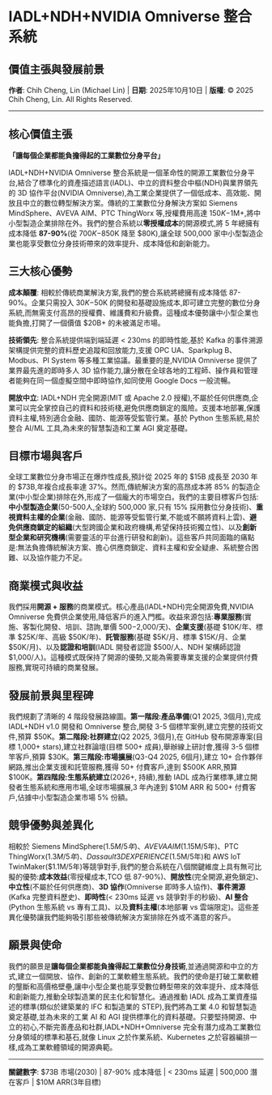 # IADL+NDH+NVIDIA Omniverse 整合系統
## 價值主張與發展前景

**作者**: Chih Cheng, Lin (Michael Lin) | **日期**: 2025年10月10日 | **版權**: © 2025 Chih Cheng, Lin. All Rights Reserved.

---

## 核心價值主張

**「讓每個企業都能負擔得起的工業數位分身平台」**

IADL+NDH+NVIDIA Omniverse 整合系統是一個革命性的開源工業數位分身平台,結合了標準化的資產描述語言(IADL)、中立的資料整合中樞(NDH)與業界領先的 3D 協作平台(NVIDIA Omniverse),為工業企業提供了一個低成本、高效能、開放且中立的數位轉型解決方案。傳統的工業數位分身解決方案如 Siemens MindSphere、AVEVA AIM、PTC ThingWorx 等,授權費用高達 $150K-$1M+,將中小型製造企業排除在外。我們的整合系統以**零授權成本**的開源模式,將 5 年總擁有成本降低 **87-90%**(從 $700K-$850K 降至 $80K),讓全球 500,000 家中小型製造企業也能享受數位分身技術帶來的效率提升、成本降低和創新能力。

## 三大核心優勢

**成本顛覆**: 相較於傳統商業解決方案,我們的整合系統將總擁有成本降低 87-90%。企業只需投入 $30K-$50K 的開發和基礎設施成本,即可建立完整的數位分身系統,而無需支付高昂的授權費、維護費和升級費。這種成本優勢讓中小型企業也能負擔,打開了一個價值 $20B+ 的未被滿足市場。

**技術領先**: 整合系統提供端到端延遲 < 230ms 的即時性能,基於 Kafka 的事件溯源架構提供完整的資料歷史追蹤和回放能力,支援 OPC UA、Sparkplug B、Modbus、PI System 等多種工業協議。最重要的是,NVIDIA Omniverse 提供了業界最先進的即時多人 3D 協作能力,讓分散在全球各地的工程師、操作員和管理者能夠在同一個虛擬空間中即時協作,如同使用 Google Docs 一般流暢。

**開放中立**: IADL+NDH 完全開源(MIT 或 Apache 2.0 授權),不屬於任何供應商,企業可以完全掌控自己的資料和技術棧,避免供應商鎖定的風險。支援本地部署,保護資料主權,特別適合金融、國防、能源等受監管行業。基於 Python 生態系統,易於整合 AI/ML 工具,為未來的智慧製造和工業 AGI 奠定基礎。

## 目標市場與客戶

全球工業數位分身市場正在爆炸性成長,預計從 2025 年的 $15B 成長至 2030 年的 $73B,年複合成長率達 37%。然而,傳統解決方案的高昂成本將 85% 的製造企業(中小型企業)排除在外,形成了一個龐大的市場空白。我們的主要目標客戶包括:**中小型製造企業**(50-500人,全球約 500,000 家,只有 15% 採用數位分身技術)、**重視資料主權的企業**(金融、國防、能源等受監管行業,不能或不願將資料上雲)、**避免供應商鎖定的組織**(大型跨國企業和政府機構,希望保持技術獨立性)、以及**創新型企業和研究機構**(需要靈活的平台進行研發和創新)。這些客戶共同面臨的痛點是:無法負擔傳統解決方案、擔心供應商鎖定、資料主權和安全疑慮、系統整合困難、以及協作能力不足。

## 商業模式與收益

我們採用**開源 + 服務**的商業模式。核心產品(IADL+NDH)完全開源免費,NVIDIA Omniverse 免費供企業使用,降低客戶的進入門檻。收益來源包括:**專業服務**(實施、客製化開發、培訓、諮詢,單價 $500-$2,000/天)、**企業支援**(基礎 $10K/年、標準 $25K/年、高級 $50K/年)、**託管服務**(基礎 $5K/月、標準 $15K/月、企業 $50K/月)、以及**認證和培訓**(IADL 開發者認證 $500/人、NDH 架構師認證 $1,000/人)。這種模式既保持了開源的優勢,又能為需要專業支援的企業提供付費服務,實現可持續的商業發展。

## 發展前景與里程碑

我們規劃了清晰的 4 階段發展路線圖。**第一階段:產品準備**(Q1 2025, 3個月),完成 IADL+NDH v1.0 開發和 Omniverse 整合,開發 3-5 個標竿案例,建立完整的技術文件,預算 $50K。**第二階段:社群建立**(Q2 2025, 3個月),在 GitHub 發布開源專案(目標 1,000+ stars),建立社群論壇(目標 500+ 成員),舉辦線上研討會,獲得 3-5 個標竿客戶,預算 $30K。**第三階段:市場擴展**(Q3-Q4 2025, 6個月),建立 10+ 合作夥伴網路,推出企業支援和託管服務,獲得 50+ 付費客戶,達到 $500K ARR,預算 $100K。**第四階段:生態系統建立**(2026+, 持續),推動 IADL 成為行業標準,建立開發者生態系統和應用市場,全球市場擴展,3 年內達到 $10M ARR 和 500+ 付費客戶,佔據中小型製造企業市場 5% 份額。

## 競爭優勢與差異化

相較於 Siemens MindSphere($1.5M/5年)、AVEVA AIM($1.15M/5年)、PTC ThingWorx($1.3M/5年)、Dassault 3DEXPERIENCE($1.5M/5年)和 AWS IoT TwinMaker($1.1M/5年)等競爭對手,我們的整合系統在八個關鍵維度上具有無可比擬的優勢:**成本效益**(零授權成本,TCO 低 87-90%)、**開放性**(完全開源,避免鎖定)、**中立性**(不屬於任何供應商)、**3D 協作**(Omniverse 即時多人協作)、**事件溯源**(Kafka 完整資料歷史)、**即時性**(< 230ms 延遲 vs 競爭對手的秒級)、**AI 整合**(Python 生態系統 vs 專有工具)、以及**資料主權**(本地部署 vs 雲端限定)。這些差異化優勢讓我們能夠吸引那些被傳統解決方案排除在外或不滿意的客戶。

## 願景與使命

我們的願景是**讓每個企業都能負擔得起工業數位分身技術**,並通過開源和中立的方式,建立一個開放、協作、創新的工業軟體生態系統。我們的使命是打破工業軟體的壟斷和高價格壁壘,讓中小型企業也能享受數位轉型帶來的效率提升、成本降低和創新能力,推動全球製造業的民主化和智慧化。通過推動 IADL 成為工業資產描述的標準(類似於建築業的 IFC 和製造業的 STEP),我們將為工業 4.0 和智慧製造奠定基礎,並為未來的工業 AI 和 AGI 提供標準化的資料基礎。只要堅持開源、中立的初心,不斷完善產品和社群,IADL+NDH+Omniverse 完全有潛力成為工業數位分身領域的標準和基石,就像 Linux 之於作業系統、Kubernetes 之於容器編排一樣,成為工業軟體領域的開源典範。

---

**關鍵數字**: $73B 市場(2030) | 87-90% 成本降低 | < 230ms 延遲 | 500,000 潛在客戶 | $10M ARR(3年目標)

